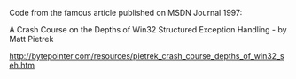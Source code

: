 Code from the famous article published on MSDN Journal 1997:

A Crash Course on the Depths of Win32 Structured Exception Handling - by Matt Pietrek

http://bytepointer.com/resources/pietrek_crash_course_depths_of_win32_seh.htm

